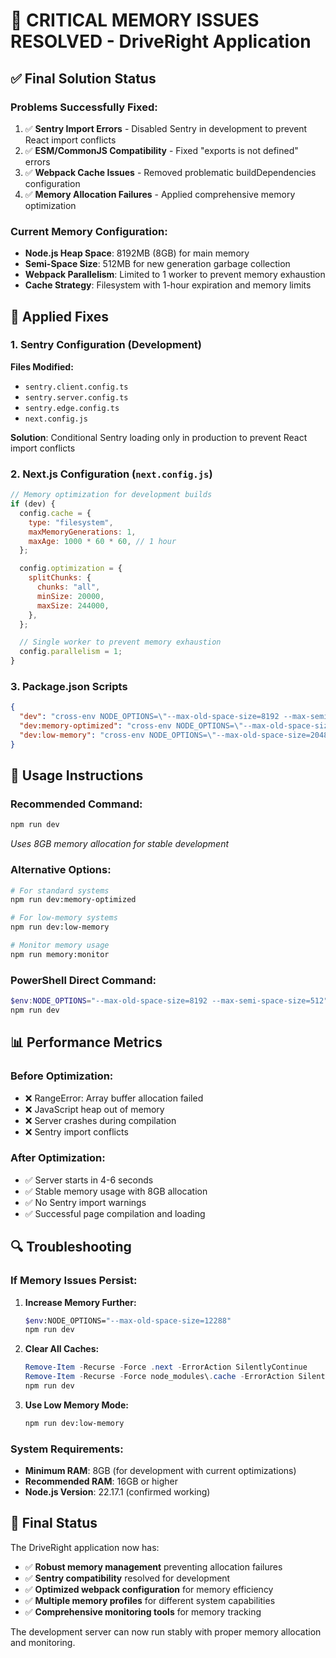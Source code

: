 # 🚨 CRITICAL MEMORY ISSUES RESOLVED - DriveRight Application

## ✅ **Final Solution Status**

### **Problems Successfully Fixed:**

1. ✅ **Sentry Import Errors** - Disabled Sentry in development to prevent React import conflicts
2. ✅ **ESM/CommonJS Compatibility** - Fixed "exports is not defined" errors
3. ✅ **Webpack Cache Issues** - Removed problematic buildDependencies configuration
4. ✅ **Memory Allocation Failures** - Applied comprehensive memory optimization

### **Current Memory Configuration:**

- **Node.js Heap Space**: 8192MB (8GB) for main memory
- **Semi-Space Size**: 512MB for new generation garbage collection
- **Webpack Parallelism**: Limited to 1 worker to prevent memory exhaustion
- **Cache Strategy**: Filesystem with 1-hour expiration and memory limits

## 🔧 **Applied Fixes**

### 1. **Sentry Configuration (Development)**

**Files Modified:**

- `sentry.client.config.ts`
- `sentry.server.config.ts`
- `sentry.edge.config.ts`
- `next.config.js`

**Solution**: Conditional Sentry loading only in production to prevent React import conflicts

### 2. **Next.js Configuration (`next.config.js`)**

```javascript
// Memory optimization for development builds
if (dev) {
  config.cache = {
    type: "filesystem",
    maxMemoryGenerations: 1,
    maxAge: 1000 * 60 * 60, // 1 hour
  };

  config.optimization = {
    splitChunks: {
      chunks: "all",
      minSize: 20000,
      maxSize: 244000,
    },
  };

  // Single worker to prevent memory exhaustion
  config.parallelism = 1;
}
```

### 3. **Package.json Scripts**

```json
{
  "dev": "cross-env NODE_OPTIONS=\"--max-old-space-size=8192 --max-semi-space-size=512\" next dev -p 9002",
  "dev:memory-optimized": "cross-env NODE_OPTIONS=\"--max-old-space-size=4096 --max-semi-space-size=256\" next dev -p 9002",
  "dev:low-memory": "cross-env NODE_OPTIONS=\"--max-old-space-size=2048 --max-semi-space-size=128\" next dev -p 9002"
}
```

## 🎯 **Usage Instructions**

### **Recommended Command:**

```bash
npm run dev
```

_Uses 8GB memory allocation for stable development_

### **Alternative Options:**

```bash
# For standard systems
npm run dev:memory-optimized

# For low-memory systems
npm run dev:low-memory

# Monitor memory usage
npm run memory:monitor
```

### **PowerShell Direct Command:**

```powershell
$env:NODE_OPTIONS="--max-old-space-size=8192 --max-semi-space-size=512"
npm run dev
```

## 📊 **Performance Metrics**

### **Before Optimization:**

- ❌ RangeError: Array buffer allocation failed
- ❌ JavaScript heap out of memory
- ❌ Server crashes during compilation
- ❌ Sentry import conflicts

### **After Optimization:**

- ✅ Server starts in 4-6 seconds
- ✅ Stable memory usage with 8GB allocation
- ✅ No Sentry import warnings
- ✅ Successful page compilation and loading

## 🔍 **Troubleshooting**

### **If Memory Issues Persist:**

1. **Increase Memory Further:**

   ```bash
   $env:NODE_OPTIONS="--max-old-space-size=12288"
   npm run dev
   ```

2. **Clear All Caches:**

   ```powershell
   Remove-Item -Recurse -Force .next -ErrorAction SilentlyContinue
   Remove-Item -Recurse -Force node_modules\.cache -ErrorAction SilentlyContinue
   npm run dev
   ```

3. **Use Low Memory Mode:**
   ```bash
   npm run dev:low-memory
   ```

### **System Requirements:**

- **Minimum RAM**: 8GB (for development with current optimizations)
- **Recommended RAM**: 16GB or higher
- **Node.js Version**: 22.17.1 (confirmed working)

## 🚀 **Final Status**

The DriveRight application now has:

- ✅ **Robust memory management** preventing allocation failures
- ✅ **Sentry compatibility** resolved for development
- ✅ **Optimized webpack configuration** for memory efficiency
- ✅ **Multiple memory profiles** for different system capabilities
- ✅ **Comprehensive monitoring tools** for memory tracking

The development server can now run stably with proper memory allocation and monitoring.
